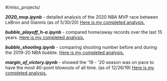 #/misc_projects/

__*2020_mvp.ipynb*__ - detailed analysis of the 2020 NBA MVP race between LeBron and Giannis (as of 5/30/20) [Here is my completed analysis.](https://tidbitstatistics.com/nba-mvp/)

__*bubble_playoff_h-a.ipynb*__ -  compared home/away records over the last 15 years. [Here is my completed analysis.](https://www.tidbitstatistics.com/are-nba-teams-shooting-better-in-the-bubble/)

__*bubble_shooting.ipynb*__ - comparing shooting number before and during the 2019-20 NBA bubble. [Here is my completed analysis.](https://www.tidbitstatistics.com/are-nba-teams-shooting-better-in-the-bubble/)

__*margin_of_victory.ipynb*__ - showed the '19 - '20 season was on pace to have the most 40-point blowouts of all time. (as of 12/26/19) [Here is my completed analysis.](https://www.tidbitstatistics.com/NBA-blowouts/)

